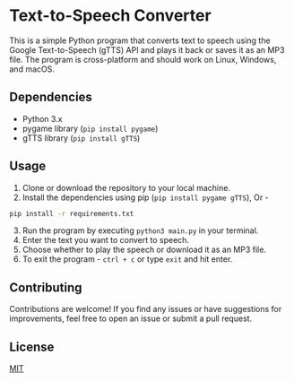 # Text-to-Speech Converter

This is a simple Python program that converts text to speech using the Google Text-to-Speech (gTTS) API and plays it back or saves it as an MP3 file. The program is cross-platform and should work on Linux, Windows, and macOS.

## Dependencies

- Python 3.x
- pygame library (`pip install pygame`)
- gTTS library (`pip install gTTS`)

## Usage

1. Clone or download the repository to your local machine.
2. Install the dependencies using pip (`pip install pygame gTTS`), Or -
```bash
pip install -r requirements.txt
```

3. Run the program by executing `python3 main.py` in your terminal.
4. Enter the text you want to convert to speech.
5. Choose whether to play the speech or download it as an MP3 file.
6. To exit the program - `ctrl + c` or type `exit` and hit enter.

## Contributing

Contributions are welcome! If you find any issues or have suggestions for improvements, feel free to open an issue or submit a pull request.

## License

[MIT](LICENSE)
